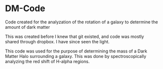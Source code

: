 # DM-Code
Code created for the analyzation of the rotation of a galaxy to determine the amount of dark matter 


This was created before I knew that git existed, and code was mostly shared through dropbox. I have since seen the light.

This code was used for the purpose of determining the mass of a Dark Matter Halo surrounding a galaxy. 
This was done by spectroscopically analyzing the red shift of H-alpha regions. 
